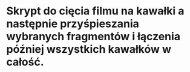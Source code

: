 # Skrypt do cięcia filmu na kawałki a następnie przyśpieszania wybranych fragmentów i łączenia później wszystkich kawałków w całość.

